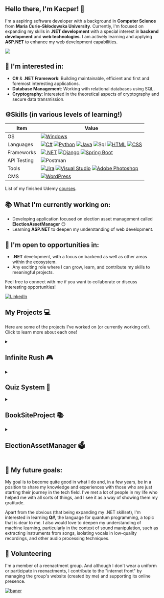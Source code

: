 ## Hello there, I'm Kacper! 👋

I'm a aspiring software developer with a background in **Computer Science** from **Maria Curie-Skłodowska University**. Currently, I'm focused on expanding my skills in **.NET development** with a special interest in **backend development** and **web technologies**. I am actively learning and applying **ASP.NET** to enhance my web development capabilities.

![](https://cdn.7tv.app/emote/01FXY61YW8000FG2VJF724A7HB/4x.webp)

## 🚀 I'm interested in:
- **C#** & **.NET Framework**: Building maintainable, efficient and first and foremost interesting applications.
- **Database Management**: Working with relational databases using SQL.
- **Cryptography**: Interested in the theoretical aspects of cryptography and secure data transmission.


## ⚙️Skills (in various levels of learning!)

| Item      | Value |
| --------- | ------|
| OS  | [![Windows](https://custom-icon-badges.demolab.com/badge/Windows-0078D6?logo=windows11&logoColor=white)](#) |
| Languages     |  [![C#](https://custom-icon-badges.demolab.com/badge/C%23-%23239120.svg?logo=cshrp&logoColor=white)](#) [![Python](https://img.shields.io/badge/Python-3776AB?logo=python&logoColor=fff)](#) [![Java](https://img.shields.io/badge/Java-%23ED8B00.svg?logo=openjdk&logoColor=white)](#) ![Sql](https://img.shields.io/badge/-SQL-000?&logo=MySQL&logoColor=4479A1) [![HTML](https://img.shields.io/badge/HTML-%23E34F26.svg?logo=html5&logoColor=white)](#) [![CSS](https://img.shields.io/badge/CSS-1572B6?logo=css3&logoColor=fff)](#) |
| Frameworks      |   [![.NET](https://img.shields.io/badge/.NET-512BD4?logo=dotnet&logoColor=fff)](#) [![Django](https://img.shields.io/badge/Django-%23092E20.svg?logo=django&logoColor=white)](#) [![Spring Boot](https://img.shields.io/badge/Spring%20Boot-6DB33F?logo=springboot&logoColor=fff)](#) |
| API Testing      |   ![Postman](https://img.shields.io/badge/Postman-FF6C37?logo=postman&logoColor=white) |
| Tools      |    [![Jira](https://img.shields.io/badge/Jira-0052CC?logo=jira&logoColor=fff)](#) [![Visual Studio](https://custom-icon-badges.demolab.com/badge/Visual%20Studio-5C2D91.svg?&logo=visual-studio&logoColor=white)](#)  [![Adobe Photoshop](https://img.shields.io/badge/Adobe%20Photoshop-31A8FF?logo=Adobe%20Photoshop&logoColor=black)](#) |
| CMS | [![WordPress](https://img.shields.io/badge/WordPress-%2321759B.svg?logo=wordpress&logoColor=white)](#) |

List of my finished Udemy [courses](https://github.com/KSi3m/KSi3m/blob/main/Courses.md).






  
## 📚 What I'm currently working on:
- Developing application focused on election asset management called **ElectionAssetManager** 😏
- Learning **ASP.NET** to deepen my understanding of web development.


## 🎯 I'm open to opportunities in:
- **.NET** development, with a focus on backend as well as other areas within the ecosystem.
- Any exciting role where I can grow, learn, and contribute my skills to meaningful projects.


Feel free to connect with me if you want to collaborate or discuss interesting opportunities!

[![LinkedIn](https://img.shields.io/badge/LinkedIn-0077B5?style=for-the-badge&logo=linkedin&logoColor=white)](https://www.linkedin.com/in/kacper-siembida-b89502339)

## My Projects 💻

Here are some of the projects I've worked on (or currently working on!). Click to learn more about each one!

<details>
  <summary> <h2>Infinite Rush 🎮 </h2></summary>
 
  Tech stack:   ![Udemy](https://img.shields.io/badge/Udemy-A435F0?logo=udemy&logoColor=fff) ![C#](https://custom-icon-badges.demolab.com/badge/C%23-%23239120.svg?logo=cshrp&logoColor=white)
 
  A platform game inspired by the endless runner genre, developed as a project for the Game Programming course at UMCS. I worked on:
  
  - Sound and graphic design.
  - Implementation of the sound system.
  - Developing key functionalities for the main character, including movement and the health system.
  
  In the game, players navigate through an infinite journey, battling enemies, collecting power-ups, and aiming to survive as long as possible while achieving high scores. **You can see the gameplay [here](https://www.youtube.com/watch?v=vhftZUFf5Ew "here")!**
  
  Game developed with [Paweł](https://github.com/RedRabel99 "Paweł") and [Szymon](https://github.com/oreze "Szymon").
  
</details>


<details>
  <summary> <h2> Quiz System 🎲 </h2></summary>
  
 Tech stack:   ![Java](https://img.shields.io/badge/Java-%23ED8B00.svg?logo=openjdk&logoColor=white)  ![SpringBoot](https://img.shields.io/badge/Spring%20Boot-6DB33F?logo=springboot&logoColor=fff) ![Postman](https://img.shields.io/badge/Postman-FF6C37?logo=postman&logoColor=white)
  
  
  A REST API project developed in Spring Boot as part of the *Systemy klasy Enterprise - frameworki biznesowe* course. The system allows users to:
  
  - Create custom flashcards and study sets.
  - Test knowledge through games (*Hangman, Wordle*).
  
  My contribution focused on designing the Hangman game and integrating it seamlessly into the system. **You can see the code [here](https://github.com/DobryPpz/Project-SKE-FB)!**
  
</details>

<details>
  <summary> <h2> BookSiteProject 📚 </h2> </summary>

  Tech stack:   ![ASP.NET](https://img.shields.io/badge/ASP.NETCore-8.0-70247c) ![EFCore](https://img.shields.io/badge/Entity_Framework_Core-8.0-70247c) 
  ![C#](https://custom-icon-badges.demolab.com/badge/C%23-%23239120.svg?logo=cshrp&logoColor=white) ![JavaScript](https://img.shields.io/badge/JavaScript-F7DF1E?logo=javascript&logoColor=000)

    
  
  A web application designed to collect books and provide the ability to add rental offers. Built with **ASP.NET Core 8.0**, **Razor Pages**, **ASP.NET Identity** for authentication, and **Entity Framework** for data access. The application follows the **MVC pattern** and adheres to **Clean Architecture** principles.
  
  ### Features:
  - Book Collection: Add, view, and manage a collection of books.
  - Rental Offers: Create and manage rental offers for books.
  - User Authentication: Secure login and registration with ASP.NET Identity.
  
  **Project Status**: In the initial stages of development (temporarily abandoned, but will be developed further in the future).  **You can see the code [here](https://github.com/KSi3m/BookSiteProject)!**
  
</details>

<details>
  <summary>  <h2> ElectionAssetManager 🗳️  </h2> </summary>

   Tech stack:   ![ASP.NET](https://img.shields.io/badge/ASP.NETCore-8.0-70247c) ![EFCore](https://img.shields.io/badge/Entity_Framework_Core-8.0-70247c) 
  ![C#](https://custom-icon-badges.demolab.com/badge/C%23-%23239120.svg?logo=cshrp&logoColor=white)   ![JWT](https://img.shields.io/badge/JWT-black?style=plastic&logo=JSON%20web%20tokens) 
  
  A web application designed for managing election-related assets like billboards, posters, and digital advertisements. Built using **ASP.NET Core 8.0**, it leverages **Entity Framework** for data handling, and **ASP.NET Identity** for user authentication and authorization.
  
  **Project Status**: In early development, with ongoing implementation of key features and functionality.
  
</details>


## 🌱 My future goals:
My goal is to become quite good in what I do and, in a few years, be in a position to share my knowledge and experiences with those who are just starting their journey in the tech field. I've met a lot of people in my life who helped me with all sorts of things, and I see it as a way of showing them my gratitude.

Apart from the obvious (that being expanding my .NET skillset), I'm interested in learning **Q#**, the language for quantum programming, a topic that is dear to me. I also would love to deepen my understanding of machine learning, particularly in the context of sound manipulation, such as extracting instruments from songs, isolating vocals in low-quality recordings, and other audio processing techniques. 

## 🤝 Volunteering

I'm a member of a reenactment group. And although I don't wear a uniform or participate in reenactments, I contribute to the "internet front" by managing the group's website (created by me) and supporting its online presence. 

<a href="https://grhzieleniewski.pl/">
  <img src="https://github.com/user-attachments/assets/4e0fa98e-28cd-41a0-910d-6286ce83e7f9" alt="baner">
</a>
